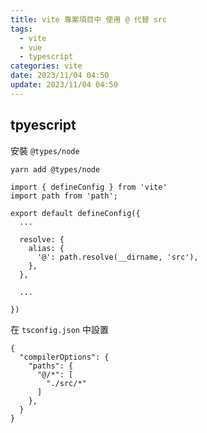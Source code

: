 ```yaml
---
title: vite 專案項目中 使用 @ 代替 src
tags: 
  - vite
  - vue 
  - typescript
categories: vite
date: 2023/11/04 04:50
update: 2023/11/04 04:50
---
```


## tpyescript

安裝 `@types/node`
 
```
yarn add @types/node
```

```typescript!
import { defineConfig } from 'vite'
import path from 'path';

export default defineConfig({
  ...
  
  resolve: {
    alias: {
      '@': path.resolve(__dirname, 'src'),
    },
  },
  
  ...
  
})

```

在 `tsconfig.json` 中設置

```json!
{
  "compilerOptions": {
    "paths": {
      "@/*": [
        "./src/*"
      ]
    },
  }
}

```